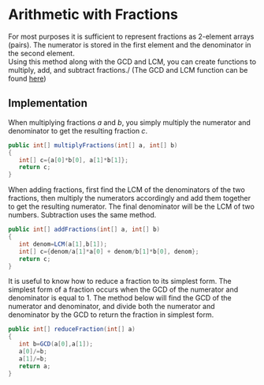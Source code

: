 # Arithmetic with Fractions
For most purposes it is sufficient to represent fractions as 2-element arrays (pairs). The numerator is stored in the first element and the denominator in the second element.\
Using this method along with the GCD and LCM, you can create functions to multiply, add, and subtract fractions./
(The GCD and LCM function can be found [here](https://github.com/danielzyy/Programming-Notes/blob/master/Math/GCD%20and%20LCM%20%28Euclid%E2%80%99s%20algorithm%29.md))
## Implementation
When multiplying fractions _a_ and _b_, you simply multiply the numerator and denominator to get the resulting fraction _c_.
```java
public int[] multiplyFractions(int[] a, int[] b)
{
   int[] c={a[0]*b[0], a[1]*b[1]};
   return c;
}
```
When adding fractions, first find the LCM of the denominators of the two fractions, then multiply the numerators accordingly and add them together to get the resulting numerator. The final denominator will be the LCM of two numbers. Subtraction uses the same method. 
```java
public int[] addFractions(int[] a, int[] b)
{
   int denom=LCM(a[1],b[1]);
   int[] c={denom/a[1]*a[0] + denom/b[1]*b[0], denom};
   return c;
}
```
It is useful to know how to reduce a fraction to its simplest form. The simplest form of a fraction occurs when the GCD of the numerator and denominator is equal to 1. The method below will find the GCD of the numerator and denominator, and divide both the numerator and denominator by the GCD to return the fraction in simplest form.
```java
public int[] reduceFraction(int[] a)
{
   int b=GCD(a[0],a[1]);
   a[0]/=b;
   a[1]/=b;
   return a;
}
```

